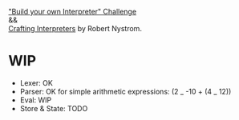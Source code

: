 ["Build your own Interpreter" Challenge](https://app.codecrafters.io/courses/interpreter/overview)  
&&  
[Crafting Interpreters](https://craftinginterpreters.com/) by Robert Nystrom.

# WIP

- Lexer: OK
- Parser: OK for simple arithmetic expressions: (2 _ -10 + (4 _ 12))
- Eval: WIP
- Store & State: TODO
